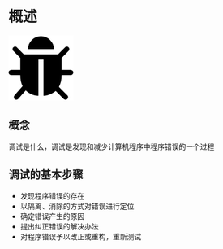 # 概述

![debug](./../../images/fe-debug/debug.png)

## 概念
调试是什么，调试是发现和减少计算机程序中程序错误的一个过程

## 调试的基本步骤
- 发现程序错误的存在
- 以隔离、消除的方式对错误进行定位
- 确定错误产生的原因
- 提出纠正错误的解决办法
- 对程序错误予以改正或重构，重新测试
